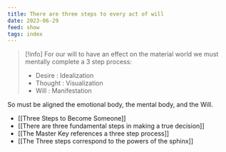 ```yaml
---
title: There are three steps to every act of will
date: 2023-06-29
feed: show
tags: index
---
```


>[!info] For our will to have an effect on the material world we must mentally complete a 3 step process:
> - Desire : Idealization
> - Thought : Visualization
> - Will : Manifestation

So must be aligned the emotional body, the mental body, and the Will.

- [[Three Steps to Become Someone]]
- [[There are three fundamental steps in making a true decision]]
- [[The Master Key references a three step process]]
- [[The Three steps correspond to the powers of the sphinx]]